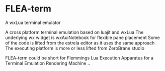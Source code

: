 # FLEA-term
A wxLua terminal emulator

A cross platform terminal emulation based on luajit and wxLua 
The underlying wx widget is wxAuiNotebook for flexible pane placement
Some of the code is lifted from the estrela editor as it uses the same approach
The executing platform is more or less lifted from ZeroBrane studio

FLEA-term could be short for Flemmings Lua Execution Apparatus for a Terminal Emulation Rendering Machine ..
